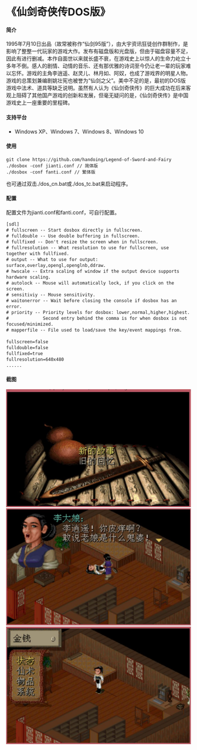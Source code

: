 # 《仙剑奇侠传DOS版》

#### 简介
1995年7月10日出品（故常被称作“仙剑95版”），由大宇资讯狂徒创作群制作，是影响了整整一代玩家的游戏大作。发布有磁盘版和光盘版，但由于磁盘容量不足，因此有进行删减。本作自面世以来就长盛不衰，在游戏史上以惊人的生命力屹立十多年不倒。感人的剧情、动情的音乐、还有那优雅的诗词至今仍让老一辈的玩家难以忘怀。游戏的主角李逍遥、赵灵儿、林月如、阿奴，也成了游戏界的明星人物。游戏的总策划兼编剧姚壮宪也被誉为“仙剑之父”。美中不足的是，最初的DOS版游戏中法术、道具等缺乏说明。虽然有人认为《仙剑奇侠传》的巨大成功在后来客观上阻碍了其他国产游戏的创新和发展，但毫无疑问的是，《仙剑奇侠传》是中国游戏史上一座重要的里程碑。

#### 支持平台
- Windows XP、Windows 7、Windows 8、Windows 10

#### 使用
```shell
git clone https://github.com/handoing/Legend-of-Sword-and-Fairy
./dosbox -conf jianti.conf // 简体版
./dosbox -conf fanti.conf // 繁体版
```
也可通过双击./dos_cn.bat或./dos_tc.bat来启动程序。

#### 配置
配置文件为jianti.conf和fanti.conf，可自行配置。
```shell
[sdl]
# fullscreen -- Start dosbox directly in fullscreen.
# fulldouble -- Use double buffering in fullscreen.
# fullfixed -- Don't resize the screen when in fullscreen.
# fullresolution -- What resolution to use for fullscreen, use together with fullfixed.
# output -- What to use for output: surface,overlay,opengl,openglnb,ddraw.
# hwscale -- Extra scaling of window if the output device supports hardware scaling.
# autolock -- Mouse will automatically lock, if you click on the screen.
# sensitiviy -- Mouse sensitivity.
# waitonerror -- Wait before closing the console if dosbox has an error.
# priority -- Priority levels for dosbox: lower,normal,higher,highest.
#             Second entry behind the comma is for when dosbox is not focused/minimized.
# mapperfile -- File used to load/save the key/event mappings from.

fullscreen=false
fulldouble=false
fullfixed=true
fullresolution=640x480
......
```

#### 截图
![](./screenshots/i1.JPG)
![](./screenshots/i2.JPG)
![](./screenshots/i3.JPG)
